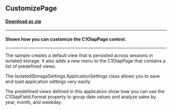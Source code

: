 ## CustomizePage
#### [Download as zip](https://downgit.github.io/#/home?url=https://github.com/GrapeCity/ComponentOne-WPF-Samples/tree/master/NET_4.5.2/C1.WPF.Olap/VB/CustomizePage/CustomizePage)
____
#### Shows how you can customize the C1OlapPage control.
____
The sample creates a default view that is persisted across sessions
in isolated storage. It also adds a new menu to the C1OlapPage that 
contains a list of predefined views.

The IsolatedStorageSettings.ApplicationSettings class allows you
to save and load application settings very easily.

The predefined views defined in this application show how you
can use the C1OlapField.Format property to group date values and
analyze sales by year, month, and weekday.
